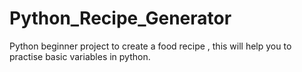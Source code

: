 # Python_Recipe_Generator
Python beginner project to create a food recipe , this will help you to practise basic variables in python.
